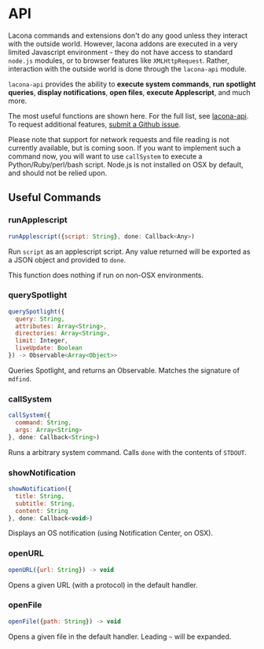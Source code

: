 # API

Lacona commands and extensions don't do any good unless they interact with
the outside world. However, lacona addons are executed in a very limited
Javascript environment - they do not have access to standard `node.js` modules,
or to browser features like `XMLHttpRequest`. Rather, interaction with
the outside world is done through the `lacona-api` module.

`lacona-api` provides the ability to **execute system commands**,
**run spotlight queries**, **display notifications**, **open files**,
**execute Applescript**, and much more.

The most useful functions are shown here. For the full list, see
[lacona-api](https://github.com/laconalabs/lacona-api). To request
additional features,
[submit a Github issue](https://github.com/laconalabs/lacona-api/issues).

Please note that support for network requests and file reading
is not currently available, but is coming soon.
If you want to implement such a command now, you will want
to use `callSystem` to execute a Python/Ruby/perl/bash script. Node.js is not
installed on OSX by default, and should not be relied upon.

## Useful Commands

### runApplescript

```js
runApplescript({script: String}, done: Callback<Any>)
```

Run `script` as an applescript script. Any value returned will be exported
as a JSON object and provided to `done`.

This function does nothing if run on non-OSX environments.

### querySpotlight

```js
querySpotlight({
  query: String,
  attributes: Array<String>,
  directories: Array<String>,
  limit: Integer,
  liveUpdate: Boolean
}) -> Observable<Array<Object>>
```

Queries Spotlight, and returns an Observable. Matches the signature of
`mdfind`.

### callSystem

```js
callSystem({
  command: String,
  args: Array<String>
}, done: Callback<String>)
```

Runs a arbitrary system command. Calls `done` with the contents of `STDOUT`.

### showNotification

```js
showNotification({
  title: String,
  subtitle: String,
  content: String
}, done: Callback<void>)
```

Displays an OS notification (using Notification Center, on OSX).

### openURL

```js
openURL({url: String}) -> void
```

Opens a given URL (with a protocol) in the default handler.

### openFile

```js
openFile({path: String}) -> void
```

Opens a given file in the default handler. Leading `~` will be expanded.
